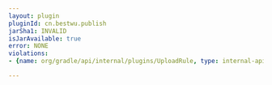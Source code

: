 ```yaml
---
layout: plugin
pluginId: cn.bestwu.publish
jarSha1: INVALID
isJarAvailable: true
error: NONE
violations:
- {name: org/gradle/api/internal/plugins/UploadRule, type: internal-api-usage}

---
```

